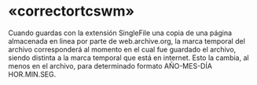 # «correctortcswm»

Cuando guardas con la extensión SingleFile una copia de una página almacenada en linea por parte de web.archive.org, la marca temporal del archivo corresponderá al momento en el cual fue guardado el archivo, siendo distinta a la marca temporal que está en internet. Esto la cambia, al menos en el archivo, para determinado formato AÑO-MES-DÍA HOR.MIN.SEG.
